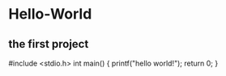 # Hello-World
the first project
----------
#include <stdio.h>
int main()
{
  printf("hello world!");
  return 0;
}
